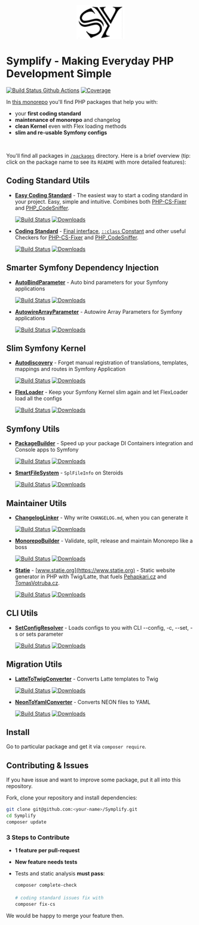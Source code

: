 <div align="center">
    <img src="/docs/symplify.png?v=3">
</div>

# Symplify - Making Everyday PHP Development Simple

[![Build Status Github Actions](https://img.shields.io/github/workflow/status/Symplify/Symplify/Code_Checks?style=flat-square)](https://github.com/Symplify/Symplify/actions)
[![Coverage](https://img.shields.io/coveralls/Symplify/Symplify/master.svg?style=flat-square)](https://coveralls.io/github/Symplify/Symplify?branch=master)

In [this monorepo](https://gomonorepo.org/) you'll find PHP packages that help you with:

* your **first coding standard**
* **maintenance of monorepo** and changelog
* **clean Kernel** even with Flex loading methods
* **slim and re-usable Symfony configs**

<br>

You'll find all packages in [`/packages`](/packages) directory. Here is a brief overview (tip: click on the package name to see its `README` with more detailed features):

## Coding Standard Utils

* **[Easy Coding Standard](https://github.com/Symplify/EasyCodingStandard)** - The easiest way to start a coding standard in your project. Easy, simple and intuitive. Combines both [PHP-CS-Fixer](https://github.com/friendsofphp/php-cs-fixer) and [PHP_CodeSniffer](https://github.com/squizlabs/PHP_CodeSniffer).

    [![Build Status](https://img.shields.io/travis/Symplify/EasyCodingStandard/master.svg?style=flat-square)](https://travis-ci.org/Symplify/EasyCodingStandard)
    [![Downloads](https://img.shields.io/packagist/dt/symplify/easy-coding-standard.svg?style=flat-square)](https://packagist.org/packages/symplify/easy-coding-standard/stats)

* **[Coding Standard](https://github.com/Symplify/CodingStandard)** - [Final interface](http://ocramius.github.io/blog/when-to-declare-classes-final/), [`::class` Constant](https://www.tomasvotruba.cz/blog/2017/08/21/5-useful-rules-from-symplify-coding-standard/#3-class-constant-fixer) and other useful Checkers for [PHP-CS-Fixer](https://github.com/friendsofphp/php-cs-fixer) and [PHP_CodeSniffer](https://github.com/squizlabs/PHP_CodeSniffer).

    [![Build Status](https://img.shields.io/travis/Symplify/CodingStandard/master.svg?style=flat-square)](https://travis-ci.org/Symplify/CodingStandard)
    [![Downloads](https://img.shields.io/packagist/dt/symplify/coding-standard.svg?style=flat-square)](https://packagist.org/packages/symplify/coding-standard/stats)

## Smarter Symfony Dependency Injection

- **[AutoBindParameter](https://github.com/Symplify/AutoBindParameter)** - Auto bind parameters for your Symfony applications

    [![Build Status](https://img.shields.io/travis/Symplify/AutoBindParameter/master.svg?style=flat-square)](https://travis-ci.org/Symplify/AutoBindParameter)
    [![Downloads](https://img.shields.io/packagist/dt/symplify/auto-bind-parameter.svg?style=flat-square)](https://packagist.org/packages/symplify/auto-bind-parameter/stats)

- **[AutowireArrayParameter](https://github.com/Symplify/AutowireArrayParameter)** - Autowire Array Parameters for Symfony applications

    [![Build Status](https://img.shields.io/travis/Symplify/AutowireArrayParameter/master.svg?style=flat-square)](https://travis-ci.org/Symplify/AutowireArrayParameter)
    [![Downloads](https://img.shields.io/packagist/dt/symplify/autowire-array-parameter.svg?style=flat-square)](https://packagist.org/packages/symplify/autowire-array-parameter/stats)

## Slim Symfony Kernel

- **[Autodiscovery](https://github.com/Symplify/Autodiscovery)** - Forget manual registration of translations, templates, mappings and routes in Symfony Application

    [![Build Status](https://img.shields.io/travis/Symplify/Autodiscovery/master.svg?style=flat-square)](https://travis-ci.org/Symplify/Autodiscovery)
    [![Downloads](https://img.shields.io/packagist/dt/symplify/autodiscovery.svg?style=flat-square)](https://packagist.org/packages/symplify/autodiscovery/stats)

- **[FlexLoader](https://github.com/Symplify/FlexLoader)** - Keep your Symfony Kernel slim again and let FlexLoader load all the configs

    [![Build Status](https://img.shields.io/travis/Symplify/FlexLoader/master.svg?style=flat-square)](https://travis-ci.org/Symplify/FlexLoader)
    [![Downloads](https://img.shields.io/packagist/dt/symplify/flex-loader.svg?style=flat-square)](https://packagist.org/packages/symplify/flex-loader/stats)

## Symfony Utils

- **[PackageBuilder](https://github.com/Symplify/PackageBuilder)** - Speed up your package DI Containers integration and Console apps to Symfony

    [![Build Status](https://img.shields.io/travis/Symplify/PackageBuilder/master.svg?style=flat-square)](https://travis-ci.org/Symplify/PackageBuilder)
    [![Downloads](https://img.shields.io/packagist/dt/symplify/package-builder.svg?style=flat-square)](https://packagist.org/packages/symplify/package-builder/stats)

- **[SmartFileSystem](https://github.com/Symplify/SmartFileSystem)** - `SplFileInfo` on Steroids

    [![Build Status](https://img.shields.io/travis/Symplify/SmartFileSystem/master.svg?style=flat-square)](https://travis-ci.org/Symplify/SmartFileSystem)
    [![Downloads](https://img.shields.io/packagist/dt/symplify/smart-file-system.svg?style=flat-square)](https://packagist.org/packages/symplify/smart-file-system/stats)

## Maintainer Utils

- **[ChangelogLinker](https://github.com/Symplify/ChangelogLinker)** - Why write `CHANGELOG.md`, when you can generate it

    [![Build Status](https://img.shields.io/travis/Symplify/ChangelogLinker/master.svg?style=flat-square)](https://travis-ci.org/Symplify/ChangelogLinker)
    [![Downloads](https://img.shields.io/packagist/dt/symplify/changelog-linker.svg?style=flat-square)](https://packagist.org/packages/symplify/changelog-linker/stats)

- **[MonorepoBuilder](https://github.com/Symplify/MonorepoBuilder)** - Validate, split, release and maintain Monorepo like a boss

    [![Build Status](https://img.shields.io/travis/Symplify/MonorepoBuilder/master.svg?style=flat-square)](https://travis-ci.org/Symplify/MonorepoBuilder)
    [![Downloads](https://img.shields.io/packagist/dt/symplify/monorepo-builder.svg?style=flat-square)](https://packagist.org/packages/symplify/monorepo-builder/stats)

- **[Statie](https://github.com/Symplify/Statie)** - [www.statie.org](https://www.statie.org) - Static website generator in PHP with Twig/Latte, that fuels [Pehapkari.cz](https://github.com/pehapkari/pehapkari.cz) and [TomasVotruba.cz](https://github.com/tomasvotruba/tomasvotruba.cz).

    [![Build Status](https://img.shields.io/travis/Symplify/Statie/master.svg?style=flat-square)](https://travis-ci.org/Symplify/Statie)
    [![Downloads](https://img.shields.io/packagist/dt/Symplify/statie.svg?style=flat-square)](https://packagist.org/packages/Symplify/statie/stats)

## CLI Utils

- **[SetConfigResolver](https://github.com/Symplify/SetConfigResolver)** - Loads configs to you with CLI --config, -c, --set, -s or sets parameter

    [![Build Status](https://img.shields.io/travis/Symplify/SetConfigResolver/master.svg?style=flat-square)](https://travis-ci.org/Symplify/SetConfigResolver)
    [![Downloads](https://img.shields.io/packagist/dt/symplify/set-config-resolver.svg?style=flat-square)](https://packagist.org/packages/symplify/set-config-resolver/stats)

## Migration Utils

- **[LatteToTwigConverter](https://github.com/Symplify/LatteToTwigConverter)** - Converts Latte templates to Twig

    [![Build Status](https://img.shields.io/travis/Symplify/LatteToTwigConverter/master.svg?style=flat-square)](https://travis-ci.org/Symplify/LatteToTwigConverter)
    [![Downloads](https://img.shields.io/packagist/dt/symplify/latte-to-twig-converter.svg?style=flat-square)](https://packagist.org/packages/symplify/latte-to-twig-converter/stats)

- **[NeonToYamlConverter](https://github.com/Symplify/NeonToYamlConverter)** - Converts NEON files to YAML

    [![Build Status](https://img.shields.io/travis/Symplify/NeonToYamlConverter/master.svg?style=flat-square)](https://travis-ci.org/Symplify/NeonToYamlConverter)
    [![Downloads](https://img.shields.io/packagist/dt/symplify/neon-to-yaml-converter.svg?style=flat-square)](https://packagist.org/packages/symplify/neon-to-yaml-converter/stats)

## Install

Go to particular package and get it via `composer require`.

## Contributing & Issues

If you have issue and want to improve some package, put it all into this repository.

Fork, clone your repository and install dependencies:

```bash
git clone git@github.com:<your-name>/Symplify.git
cd Symplify
composer update
```

### 3 Steps to Contribute

- **1 feature per pull-request**
- **New feature needs tests**
- Tests and static analysis **must pass**:

    ```bash
    composer complete-check

    # coding standard issues fix with
    composer fix-cs
    ```

We would be happy to merge your feature then.
